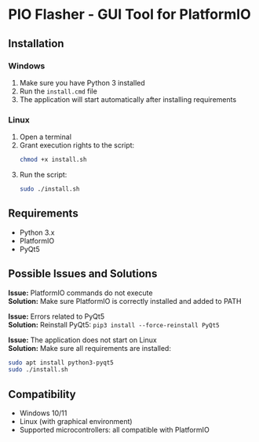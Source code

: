 # PIO Flasher - GUI Tool for PlatformIO

## Installation

### Windows
1. Make sure you have Python 3 installed
2. Run the `install.cmd` file
3. The application will start automatically after installing requirements

### Linux
1. Open a terminal
2. Grant execution rights to the script:
   ```bash
   chmod +x install.sh
   ```
3. Run the script:
   ```bash
   sudo ./install.sh
   ```

## Requirements
- Python 3.x
- PlatformIO
- PyQt5

## Possible Issues and Solutions

**Issue:** PlatformIO commands do not execute  
**Solution:** Make sure PlatformIO is correctly installed and added to PATH

**Issue:** Errors related to PyQt5  
**Solution:** Reinstall PyQt5: `pip3 install --force-reinstall PyQt5`

**Issue:** The application does not start on Linux  
**Solution:** Make sure all requirements are installed:
```bash
sudo apt install python3-pyqt5
sudo ./install.sh
```

## Compatibility
- Windows 10/11
- Linux (with graphical environment)
- Supported microcontrollers: all compatible with PlatformIO